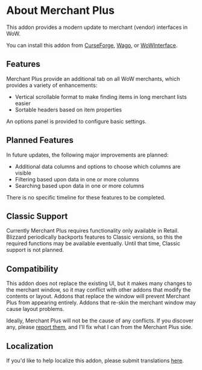 # About Merchant Plus

This addon provides a modern update to merchant (vendor) interfaces in WoW.

You can install this addon from [CurseForge](https://www.curseforge.com/wow/addons/merchant-plus "CurseForge"), [Wago](https://addons.wago.io/addons/merchant-plus), or [WoWInterface](https://www.wowinterface.com/downloads/info26570-MerchantPlus.html).

## Features

Merchant Plus provide an additional tab on all WoW merchants, which provides a variety of enhancements:

* Vertical scrollable format to make finding items in long merchant lists easier
* Sortable headers based on item properties

An options panel is  provided to configure basic settings.

## Planned Features

In future updates, the following major improvements are planned:

* Additional data columns and options to choose which columns are visible
* Filtering based upon data in one or more columns
* Searching based upon data in one or more columns

There is no specific timeline for these features to be completed.

## Classic Support

Currently Merchant Plus requires functionality only available in Retail.  Blizzard periodically backports features to Classic versions, so this the required functions may be available eventually.  Until that time, Classic support is not planned.

## Compatibility

This addon does not replace the existing UI, but it makes many changes to the merchant window, so it may conflict with other addons that modify the contents or layout.  Addons that replace the window will prevent Merchant Plus from appearing entirely.  Addons that re-skin the merchant window may cause layout problems.

Ideally, Merchant Plus will not be the cause of any conflicts. If you discover any, please [report them](https://github.com/kstange/MerchantPlus/issues/), and I'll fix what I can from the Merchant Plus side.

## Localization

If you'd like to help localize this addon, please submit translations [here](https://www.curseforge.com/wow/addons/merchant-plus/localization).

